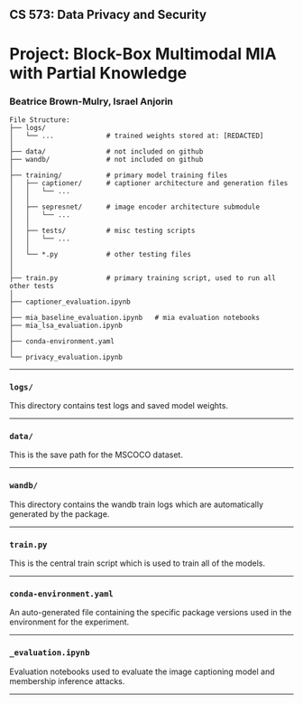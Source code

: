 ## CS 573: Data Privacy and Security
# Project: Block-Box Multimodal MIA with Partial Knowledge
### Beatrice Brown-Mulry, Israel Anjorin

```
File Structure:
├── logs/
│   └── ...             # trained weights stored at: [REDACTED]
│   
├── data/               # not included on github
├── wandb/              # not included on github
│   
├── training/           # primary model training files
│   ├── captioner/      # captioner architecture and generation files
│   │   └── ...
│   │       
│   ├── sepresnet/      # image encoder architecture submodule
│   │   └── ...
│   │       
│   ├── tests/          # misc testing scripts
│   │   └── ... 
│   │       
│   └── *.py            # other testing files
│   
│
├── train.py            # primary training script, used to run all other tests
│
├── captioner_evaluation.ipynb
│
├── mia_baseline_evaluation.ipynb   # mia evaluation notebooks
├── mia_lsa_evaluation.ipynb
│
├── conda-environment.yaml
│
└── privacy_evaluation.ipynb
```

---

### `logs/`
This directory contains test logs and saved model weights.

---

### `data/`
This is the save path for the MSCOCO dataset.

---

### `wandb/`
This directory contains the wandb train logs which are automatically generated by the package.

---

### `train.py`
This is the central train script which is used to train all of the models.

---

### `conda-environment.yaml`
An auto-generated file containing the specific package versions used in the environment for the experiment.

---

### `_evaluation.ipynb`
Evaluation notebooks used to evaluate the image captioning model and membership inference attacks.

---